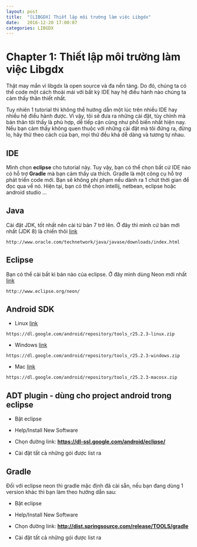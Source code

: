 ```yaml
---
layout: post
title:  "[LIBGDX] Thiết lập môi trường làm việc Libgdx"
date:   2016-12-20 17:00:07
categories: LIBGDX
---
```

# Chapter 1: Thiết lập môi trường làm việc Libgdx
Thật may mắn vì libgdx là open source và đa nền tảng. Do đó, chúng ta có thể code một cách thoải mái với bất kỳ IDE hay hệ điều hành nào chúng ta cảm thấy thân thiết nhất.

Tuy nhiên 1 tutorial thì không thể hướng dẫn một lúc trên nhiều IDE hay nhiều hệ điều hành được. Vì vậy, tôi sẽ đưa ra những cài đặt, tùy chỉnh mà bản thân tôi thấy là phù hợp, dễ tiếp cận cũng như phổ biến nhất hiện nay. Nếu bạn cảm thấy không quen thuộc với những cài đặt mà tôi đứng ra, đừng lo, hãy thử theo cách của bạn, mọi thứ đều khá dễ dàng và tương tự nhau.

## IDE
Mình chọn **eclipse** cho tutorial này. Tuy vậy, bạn có thể chọn bất cứ IDE nào có hỗ trợ **Gradle** mà bạn cảm thấy ưa thích. Gradle là một công cụ hỗ trợ phát triển code mới. Bạn sẽ không phí phạm nếu dành ra 1 chút thời gian để đọc qua về nó. Hiện tại, bạn có thể chọn intellij, netbean, eclipse hoặc android studio ...

## Java
Cài đặt JDK, tốt nhất nên cài từ bản 7 trở lên. Ở đây thì mình cứ bản mới nhất (JDK 8) là chiến thôi
[link](http://www.oracle.com/technetwork/java/javase/downloads/index.html)

```
http://www.oracle.com/technetwork/java/javase/downloads/index.html
```

## Eclipse
Bạn có thể cài bất kì bản nào của eclipse. Ở đây mình dùng Neon mới nhất 
[link](http://www.eclipse.org/neon/)

```
http://www.eclipse.org/neon/
```

## Android SDK

* Linux
[link](https://dl.google.com/android/repository/tools_r25.2.3-linux.zip)

```
https://dl.google.com/android/repository/tools_r25.2.3-linux.zip
```

* Windows
[link](https://dl.google.com/android/repository/tools_r25.2.3-windows.zip)

```
https://dl.google.com/android/repository/tools_r25.2.3-windows.zip
```
* Mac
[link](https://dl.google.com/android/repository/tools_r25.2.3-macosx.zip)

```
https://dl.google.com/android/repository/tools_r25.2.3-macosx.zip
```

## ADT plugin - dùng cho project android trong eclipse

* Bật eclipse

* Help/Install New Software

* Chọn đường link: **https://dl-ssl.google.com/android/eclipse/**

* Cài đặt tất cả những gói được list ra

## Gradle
Đối với eclipse neon thì gradle mặc định đã cài sẵn, nếu bạn đang dùng 1 version khác thì bạn làm theo hướng dẫn sau:

* Bật eclipse

* Help/Install New Software

* Chọn đường link: **http://dist.springsource.com/release/TOOLS/gradle**

* Cài đặt tất cả những gói được list ra

